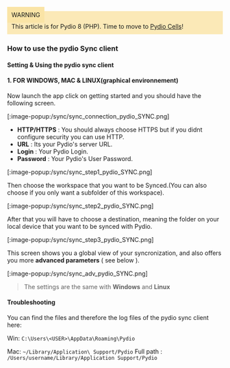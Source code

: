 <div style="background-color: #fbe9b7;font-size: 14px;">
<span style="background-color: #fae4a6;padding: 10px;">WARNING</span>
<span style="padding: 10px;display: inline-block;">This article is for Pydio 8 (PHP). Time to move to <a href="https://pydio.com/en/docs/administration-guides">Pydio Cells</a>!</span>
</div>

### How to use the pydio Sync client

#### Setting & Using the pydio sync client

#### 1. FOR WINDOWS, MAC & LINUX(graphical environnement)
Now launch the app click on getting started and you should have the following screen.

[:image-popup:/sync/sync_connection_pydio_SYNC.png]

+ **HTTP/HTTPS** : You should always choose HTTPS but if you didnt configure security you can use HTTP.
+ **URL** : Its your Pydio's server URL.
+ **Login** : Your Pydio Login.
+ **Password** : Your Pydio's User Password.

[:image-popup:/sync/sync_step1_pydio_SYNC.png]

Then choose the workspace that you want to be Synced.(You can also choose if you only want a subfolder of this workspace).

[:image-popup:/sync/sync_step2_pydio_SYNC.png]

After that you will have to choose a destination, meaning the folder on your local device that you want to be synced with Pydio.

[:image-popup:/sync/sync_step3_pydio_SYNC.png]

This screen shows you a global view of your syncronization, and also offers you more **advanced parameters** ( see below ).

[:image-popup:/sync/sync_adv_pydio_SYNC.png]


> The settings are the same with **Windows** and **Linux**

#### Troubleshooting

You can find the files and therefore the log files of the pydio sync client here:

Win: `C:\Users\<USER>\AppData\Roaming\Pydio`

Mac: `~/Library/Application\ Support/Pydio`
Full path : `/Users/username/Library/Application Support/Pydio`
